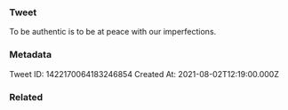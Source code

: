 ### Tweet
To be authentic is to be at peace with our imperfections.

### Metadata
Tweet ID: 1422170064183246854
Created At: 2021-08-02T12:19:00.000Z

### Related

